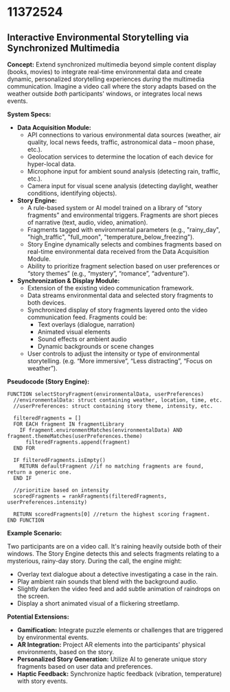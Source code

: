 # 11372524

## Interactive Environmental Storytelling via Synchronized Multimedia

**Concept:** Extend synchronized multimedia beyond simple content display (books, movies) to integrate real-time environmental data and create dynamic, personalized storytelling experiences *during* the multimedia communication.  Imagine a video call where the story adapts based on the weather outside *both* participants' windows, or integrates local news events.

**System Specs:**

*   **Data Acquisition Module:**
    *   API connections to various environmental data sources (weather, air quality, local news feeds, traffic, astronomical data – moon phase, etc.).
    *   Geolocation services to determine the location of each device for hyper-local data.
    *   Microphone input for ambient sound analysis (detecting rain, traffic, etc.).
    *   Camera input for visual scene analysis (detecting daylight, weather conditions, identifying objects).
*   **Story Engine:**
    *   A rule-based system or AI model trained on a library of “story fragments” and environmental triggers.  Fragments are short pieces of narrative (text, audio, video, animation).
    *   Fragments tagged with environmental parameters (e.g., "rainy_day", "high_traffic", "full_moon", "temperature_below_freezing").
    *   Story Engine dynamically selects and combines fragments based on real-time environmental data received from the Data Acquisition Module.
    *   Ability to prioritize fragment selection based on user preferences or “story themes” (e.g., “mystery”, “romance”, “adventure”).
*   **Synchronization & Display Module:**
    *   Extension of the existing video communication framework.
    *   Data streams environmental data and selected story fragments to both devices.
    *   Synchronized display of story fragments layered onto the video communication feed. Fragments could be:
        *   Text overlays (dialogue, narration)
        *   Animated visual elements
        *   Sound effects or ambient audio
        *   Dynamic backgrounds or scene changes
    *   User controls to adjust the intensity or type of environmental storytelling.  (e.g. “More immersive”, “Less distracting”, “Focus on weather”).

**Pseudocode (Story Engine):**

```
FUNCTION selectStoryFragment(environmentalData, userPreferences)
  //environmentalData: struct containing weather, location, time, etc.
  //userPreferences: struct containing story theme, intensity, etc.

  filteredFragments = []
  FOR EACH fragment IN fragmentLibrary
    IF fragment.environmentMatches(environmentalData) AND fragment.themeMatches(userPreferences.theme)
      filteredFragments.append(fragment)
  END FOR

  IF filteredFragments.isEmpty()
    RETURN defaultFragment //if no matching fragments are found, return a generic one.
  END IF

  //prioritize based on intensity
  scoredFragments = rankFragments(filteredFragments, userPreferences.intensity)

  RETURN scoredFragments[0] //return the highest scoring fragment.
END FUNCTION
```

**Example Scenario:**

Two participants are on a video call. It's raining heavily outside both of their windows. The Story Engine detects this and selects fragments relating to a mysterious, rainy-day story. During the call, the engine might:

*   Overlay text dialogue about a detective investigating a case in the rain.
*   Play ambient rain sounds that blend with the background audio.
*   Slightly darken the video feed and add subtle animation of raindrops on the screen.
*   Display a short animated visual of a flickering streetlamp.

**Potential Extensions:**

*   **Gamification:** Integrate puzzle elements or challenges that are triggered by environmental events.
*   **AR Integration:** Project AR elements into the participants' physical environments, based on the story.
*   **Personalized Story Generation:** Utilize AI to generate unique story fragments based on user data and preferences.
*   **Haptic Feedback:** Synchronize haptic feedback (vibration, temperature) with story events.